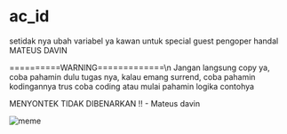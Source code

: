# ac_id
setidak nya ubah variabel ya kawan untuk special guest pengoper handal MATEUS DAVIN

==========WARNING=============\n
Jangan langsung copy ya, coba pahamin dulu tugas nya, kalau emang surrend, coba pahamin 
kodingannya trus coba coding atau mulai pahamin logika contohya

MENYONTEK TIDAK DIBENARKAN !! - Mateus davin

![meme](https://user-images.githubusercontent.com/47131350/140002425-1d8845b5-d111-4ada-bec5-6af4bc71fec5.jpg)

